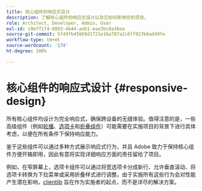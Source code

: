 ```yaml
---
title: 核心组件的响应式设计
description: 了解核心组件的响应式设计以及它如何影响您的项目。
role: Architect, Developer, Admin, User
exl-id: c0eff174-6803-4b44-aeb1-eae3bc8a36ea
source-git-commit: 5f49fb45869d1721e16a787a2c6ff927b6ad49fe
workflow-type: tm+mt
source-wordcount: '174'
ht-degree: 100%

---
```


# 核心组件的响应式设计 {#responsive-design}

所有核心组件均设计为完全响应式，确保跨设备的无缝体验。值得注意的是，一些高级组件（例如[轮播](/help/components/carousel.md)、[选项卡](/help/components/tabs.md)和[折叠组件](/help/components/accordion.md)）可能需要在实施项目的背景下进行具体考虑，以便在所有条件下保持响应能力。

鉴于这些组件可以通过多种方式展示响应式行为，并且 Adobe 致力于保持核心组件方便开箱即用，因此有意将实现详细响应方面的责任留给了项目。

例如，在窄屏幕上，选项卡组件可以通过将宽选项卡分成新行、允许垂直滚动、将选项卡转换为下拉菜单或采用折叠样式进行调整。由于实施所有这些行为会对性能产生潜在影响，[clientlib](/help/developing/including-clientlibs.md#provided) 旨在作为实施者的起点，而不是详尽的解决方案。
